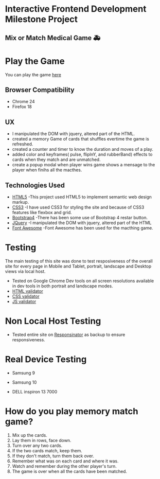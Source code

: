 # Interactive Frontend Development Milestone Project 


## Mix or Match Medical Game  :ambulance:

# Play the Game

You can play the game [here](https://jamaral14.github.io/interactive-frontend-development-milestone-project/) 


## Browser Compatibility

* Chrome 24
* Firefox 18

## UX

* I manipulated the DOM with jquery, altered part of the HTML.
* created a memory Game of cards that shuffles evertime the game is refreshed.
* created a counter and timer to know the duration and moves of a play.
* added color and keyframes( pulse, flipInY, and rubberBand) effects to cards when they match and are unmatched.
* create a popup modal when player wins game shows a mensage to the player when finihs all the macthes.


## Technologies Used 

* [HTML5](https://www.w3schools.com/html/html5_intro.asp)
-This project used HTML5 to implement semantic web design markup.
* [CSS3](https://www.w3schools.com/)
-I have used CSS3 for styling the site and because of CSS3 features like flexbox and grid.
* [Bootstrap4](https://getbootstrap.com/)
-There has been some use of Bootstrap 4 restar button.
* [JQuery](https://jquery.com/)
-I manipulated the DOM with jquery, altered part of the HTML
* [Font Awesome](https://fontawesome.com/icons?d=gallery)
-Font Awesome has been used for the macthing game.


# Testing

The main testing of this site was done to test resposiveness 
of the overall site for every page in Mobile and Tablet, portrait, landscape and Desktop views via local host.

- Tested on Google Chrome Dev tools on all screen resolutions available in dev tools in both portrait and landscape modes.
- [HTML validator](https://validator.w3.org/)
- [CSS validator](https://jigsaw.w3.org/css-validator/)
- [JS validator](https://codebeautify.org/jsvalidate)

# Non Local Host Testing

* Tested entire site on [Responsinator](http://www.responsinator.com) as backup to ensure responsiveness.

# Real Device Testing

* Samsung 9

* Samsung 10

* DELL inspiron 13 7000


# How do you play memory match game?

1. Mix up the cards.
2. Lay them in rows, face down.
3. Turn over any two cards.
4. If the two cards match, keep them.
5. If they don't match, turn them back over.
6. Remember what was on each card and where it was.
7. Watch and remember during the other player's turn.
8. The game is over when all the cards have been matched.





